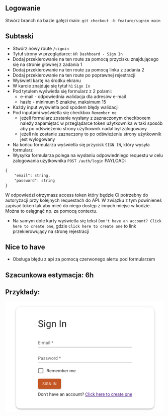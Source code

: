 ## Logowanie
Stwórz branch na bazie gałęzi main:
`git checkout -b feature/signin main`

## Subtaski
- Stwórz nowy route `/signin`
- Tytuł strony w przeglądarce: `HR Dashboard - Sign In`
- Dodaj przekierowanie na ten route za pomocą przycisku znajdującego się na stronie głównej z zadania 1
- Dodaj przekierowanie na ten route za pomocą linku z zadania 2
- Dodaj przekierowanie na ten route po poprawnej rejestracji
- Wyświetl kartę na środku ekranu
- W karcie znajduje się tytuł `h1` `Sign In`
- Pod tytułem wyświetla się formularz z 2 polami:
    - e-mail - odpowiednia walidacja dla adresów e-mail
    - hasło -  minimum 5 znaków, maksimum 15
- Każdy input wyświetla pod spodem błędy walidacji
- Pod inputami wyświetla się checkbox `Remember me`
    - jeżeli formularz zostanie wysłany z zaznaczonym checkboxem należy zapamiętać w przeglądarce token użytkownika w taki sposób aby po odświeżeniu strony użytkownik nadal był zalogowany
    - jeżeli nie zostanie zaznaczony to po odświeżeniu strony użytkownik jest wylogowany
- Na końcu formularza wyświetla się przycisk `SIGN IN`, który wysyła formularz
- Wysyłka formularza polega na wysłaniu odpowiedniego requestu w celu zalogowania użytkownika
`POST /auth/login`
PAYLOAD:
```
{
    "email": string,
    "password": string
}
```
W odpowiedzi otrzymasz access token który będzie Ci potrzebny do autoryzacji przy kolejnych requestach do API.
W związku z tym powinieneś zapisać token tak aby mieć do niego dostęp z innych miejsc w kodzie. Można to osiągnąć np. za pomocą contextu.
- Na samym dole karty wyświetla się tekst `Don't have an account? Click here to create one`, gdzie `Click here to create one` to link przekierowujący na stronę rejestracji

## Nice to have
- Obsługa błędu z api za pomocą czerwonego alertu pod formularzem

## Szacunkowa estymacja: 6h

## Przykłady:
![Sign in](./sign-in.png "Sign in")
